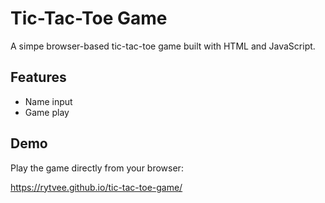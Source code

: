 # Tic-Tac-Toe Game

A simpe browser-based tic-tac-toe game built with HTML and JavaScript.

## Features

- Name input
- Game play

## Demo

Play the game directly from your browser:

https://rytvee.github.io/tic-tac-toe-game/

